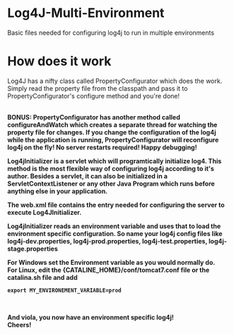 Log4J-Multi-Environment
=======================

Basic files needed for configuring log4j to run in multiple environments

How does it work
=================
Log4J has a nifty class called PropertyConfigurator which does the work. Simply read the property file from the classpath and pass it
to PropertyConfigurator's configure method and you're done!<br><br>
<p>
<b>BONUS<b>: PropertyConfigurator has another method called configureAndWatch which creates a separate thread for watching the property
file for changes. If you change the configuration of the log4j while the application is running, PropertyConfigurator will reconfigure 
log4j on the fly! No server restarts required! Happy debugging!
</p>
<p>
Log4jInitializer is a servlet which will programtically initialize log4. This method is the most flexible way of configuring log4j 
according to it's author. Besides a servlet, it can also be initialized in a ServletContextListener or any other Java Program which
runs before anything else in your application.
</p>

<p>
The web.xml file contains the entry needed for configuring the server to execute Log4JInitializer. 
</p>

<p> 
Log4jInitializer reads an environment variable and uses that to load the environment specific configuration. So name your log4j config files
like log4j-dev.properties, log4j-prod.properties, log4j-test.properties, log4j-stage.properties 
</p>

<p>
For Windows set the Environment variable as you would normally do.
<br>
For Linux, edit the {CATALINE_HOME}/conf/tomcat7.conf file or the catalina.sh file and add 
<br> 
<code>
export MY_ENVIRONEMENT_VARIABLE=prod
</code>
</p>
<br>
<p>
And viola, you now have an environment specific log4j!<br>
Cheers!
</p>
